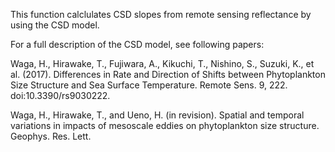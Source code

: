 This function calclulates CSD slopes from remote sensing reflectance by using the CSD model. 

For a full description of the CSD model, see following papers:

Waga, H., Hirawake, T., Fujiwara, A., Kikuchi, T., Nishino, S., Suzuki, K., et al. (2017). Differences in Rate and Direction of Shifts between Phytoplankton Size Structure and Sea Surface Temperature. Remote Sens. 9, 222. doi:10.3390/rs9030222.

Waga, H., Hirawake, T., and Ueno, H. (in revision). Spatial and temporal variations in impacts of mesoscale eddies on phytoplankton size structure. Geophys. Res. Lett.
